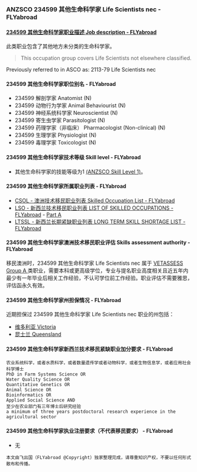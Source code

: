 ### ANZSCO 234599 其他生命科学家 Life Scientists nec - FLYabroad ###

####  [234599 其他生命科学家职业描述 Job description - FLYabroad](http://www.flyabroadvisa.com/anzsco/2345.html#234599)

此类职业包含了其他地方未分类的生命科学家。 

> This occupation group covers Life Scientists not elsewhere classified.

Previously referred to in ASCO as:
2113-79 Life Scientists nec

#### 234599 其他生命科学家职位别名 - FLYabroad
 
- 234599	 解剖学家 Anatomist (N)
- 234599 动物行为学家 Animal Behaviourist (N)
- 234599 神经系统科学家 Neuroscientist (N)
- 234599 寄生虫学家 Parasitologist (N)
- 234599 药理学家（非临床） Pharmacologist (Non-clinical) (N)
- 234599 生理学家 Physiologist (N)
- 234599 毒理学家 Toxicologist (N)

#### 234599 其他生命科学家技术等级 Skill level - FLYabroad

- 其他生命科学家的技能等级为1 [(ANZSCO Skill Level 1)](http://www.flyabroadvisa.com/anzsco/)。

#### 234599 其他生命科学家所属职业列表 - FLYabroad

- [CSOL - 澳洲技术移民职业列表 Skilled Occupation List - FLYabroad](http://www.flyabroadvisa.com/sol/)
- [LSO - 新西兰技术移民职业列表 LIST OF SKILLED OCCUPATIONS - FLYabroad](http://nz.flyabroadvisa.com/lso/) - [Part A](parta)
- [LTSSL - 新西兰长期紧缺职业列表 LONG TERM SKILL SHORTAGE LIST - FLYabroad](http://nz.flyabroadvisa.com/work-residence/ltssl.html)

#### 234599 其他生命科学家澳洲技术移民职业评估 Skills assessment authority - FLYabroad

移民澳洲时，234599 其他生命科学家 Life Scientists nec 属于 [VETASSESS Group A ](http://www.flyabroadvisa.com/ass/vetassess.html)类职业，需要本科或更高级学位，专业与提名职业高度相关且近五年内最少有一年毕业后相关工作经验，不认可学位前工作经验。职业评估不需要雅思，评估函永久有效。

#### 234599 其他生命科学家州担保情况 - FLYabroad

近期担保过 234599 其他生命科学家 Life Scientists nec 职业的州包括：

- [维多利亚 Victoria](http://www.flyabroadvisa.com/zdb/vic.html)
- [昆士兰 Queensland](http://www.flyabroadvisa.com/zdb/qld.html)

#### 234599 其他生命科学家新西兰技术移民紧缺职业加分要求 - FLYabroad

    农业系统科学，或者水质科学，或者数量遗传学或者动物科学，或者生物信息学，或者应用社会科学博士
    PhD in Farm Systems Science OR
    Water Quality Science OR
    Quantitative Genetics OR
    Animal Science OR
    Bioinformatics OR
    Applied Social Science AND
    至少在农业部门有三年博士后研究经验
    a minimum of three years postdoctoral research experience in the agricultural sector

#### 234599 其他生命科学家执业注册要求（不代表移民要求） - FLYabroad

- 无

`本文由飞出国（FLYabroad @Copyright）独家整理完成，请尊重知识产权，不要以任何形式散布和传播。`